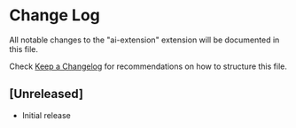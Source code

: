 # Change Log

All notable changes to the "ai-extension" extension will be documented in this file.

Check [Keep a Changelog](http://keepachangelog.com/) for recommendations on how to structure this file.

## [Unreleased]

- Initial release